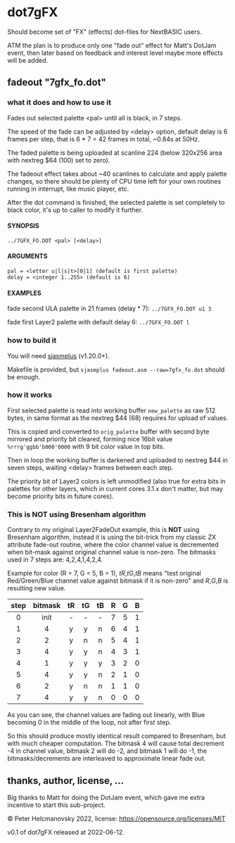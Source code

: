 # dot7gFX

Should become set of "FX" (effects) dot-files for NextBASIC users.

ATM the plan is to produce only one "fade out" effect for Matt's DotJam event,
then later based on feedback and interest level maybe more effects will be added.

## fadeout "7gfx_fo.dot"

### what it does and how to use it

Fades out selected palette &lt;pal&gt; until all is black, in 7 steps.

The speed of the fade can be adjusted by &lt;delay&gt; option, default delay
is 6 frames per step, that is 6 \* 7 = 42 frames in total, ~0.84s at 50Hz.

The faded palette is being uploaded at scanline 224 (below 320x256 area with
nextreg $64 (100) set to zero).

The fadeout effect takes about ~40 scanlines to calculate and apply palette
changes, so there should be plenty of CPU time left for your own routines
running in interrupt, like music player, etc.

After the dot command is finished, the selected palette is set completely
to black color, it's up to caller to modify it further.

#### SYNOPSIS

    ../7GFX_FO.DOT <pal> [<delay>]

#### ARGUMENTS

    pal = <letter u|l|s|t>[0|1] (default is first palette)
    delay = <integer 1..255> (default is 6)

#### EXAMPLES

fade second ULA palette in 21 frames (delay \* 7): `../7GFX_FO.DOT u1 3`

fade first Layer2 palette with default delay 6: `../7GFX_FO.DOT l`

### how to build it

You will need [sjasmplus](https://github.com/z00m128/sjasmplus) (v1.20.0+).

Makefile is provided, but `sjasmplus fadeout.asm --raw=7gfx_fo.dot` should
be enough.

### how it works

First selected palette is read into working buffer `new_palette` as raw 512
bytes, in same format as the nextreg $44 (68) requires for upload of values.

This is copied and converted to `orig_palette` buffer with second byte
mirrored and priority bit cleared, forming nice 16bit value
`%rrrg'ggbb'b000'0000` with 9 bit color value in top bits.

Then in loop the working buffer is darkened and uploaded to nextreg $44 in
seven steps, waiting &lt;delay&gt; frames between each step.

The priority bit of Layer2 colors is left unmodified (also true for extra bits
in palettes for other layers, which in current cores 3.1.x don't matter, but
may become priority bits in future cores).

### This is NOT using Bresenham algorithm

Contrary to my original Layer2FadeOut example, this is **NOT** using Bresenham
algorithm, instead it is using the bit-trick from my classic ZX attribute
fade-out routine, where the color channel value is decremented when bit-mask
against original channel value is non-zero. The bitmasks used in 7 steps
are: 4,2,4,1,4,2,4.

Example for color (R = 7, G = 5, B = 1), *tR*,*tG*,*tB* means "test
original Red/Green/Blue channel value against bitmask if it is non-zero" and
*R*,*G*,*B* is resulting new value.


step | bitmask | tR | tG | tB | R | G | B
 :-: |   :--:  | :-:| :-:| :-:|:-:|:-:|:-:
0 | init | - | - | - | 7 | 5 | 1
1 | 4 | y | y | n | 6 | 4 | 1
2 | 2 | y | n | n | 5 | 4 | 1
3 | 4 | y | y | n | 4 | 3 | 1
4 | 1 | y | y | y | 3 | 2 | 0
5 | 4 | y | y | n | 2 | 1 | 0
6 | 2 | y | n | n | 1 | 1 | 0
7 | 4 | y | y | n | 0 | 0 | 0

As you can see, the channel values are fading out linearly, with Blue becoming
0 in the middle of the loop, not after first step.

So this should produce mostly identical result compared to Bresenham, but with
much cheaper computation. The bitmask 4 will cause total decrement -4 in channel
value, bitmask 2 will do -2, and bitmask 1 will do -1, the bitmasks/decrements
are interleaved to approximate linear fade out.

## thanks, author, license, ...

Big thanks to Matt for doing the DotJam event, which gave me extra incentive
to start this sub-project.

© Peter Helcmanovsky 2022, license: https://opensource.org/licenses/MIT

v0.1 of dot7gFX released at 2022-06-12.
